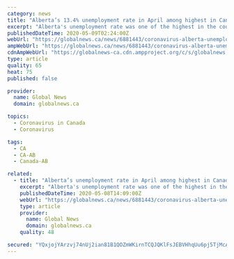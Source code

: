 ```yaml
---
category: news
title: "Alberta’s 13.4% unemployment rate in April among highest in Canada amid COVID-19"
excerpt: "Alberta's unemployment rate was one of the highest in the country in April as the full force of the COVID-19 pandemic hit."
publishedDateTime: 2020-05-09T02:24:00Z
webUrl: "https://globalnews.ca/news/6881443/coronavirus-alberta-unemployment-april-2020/"
ampWebUrl: "https://globalnews.ca/news/6881443/coronavirus-alberta-unemployment-april-2020/amp/"
cdnAmpWebUrl: "https://globalnews-ca.cdn.ampproject.org/c/s/globalnews.ca/news/6881443/coronavirus-alberta-unemployment-april-2020/amp/"
type: article
quality: 65
heat: 75
published: false

provider:
  name: Global News
  domain: globalnews.ca

topics:
  - Coronavirus in Canada
  - Coronavirus

tags:
  - CA
  - CA-AB
  - Canada-AB

related:
  - title: "Alberta’s unemployment rate in April among highest in Canada amid COVID-19"
    excerpt: "Alberta's unemployment rate was one of the highest in the country in April as the full force of the COVID-19 pandemic hit."
    publishedDateTime: 2020-05-08T14:09:00Z
    webUrl: "https://globalnews.ca/news/6881443/coronavirus-alberta-unemployment-april-2020/"
    type: article
    provider:
      name: Global News
      domain: globalnews.ca
    quality: 48

secured: "YQxjojYArzvj74nUj2ian81B1QOZmWKirnTCQJQKlFsJEBVHhqUu6pj5TjMcAxxE1QJJ9U76HJYzJ+j7HbTIuhAg2G9YqEp+Rqi/OVqtwqsexASW69PtrYhRAPeC8PrHe0FeRPy0vM5XjK38qeHcMQos+ICxg3jNLruCMOq67DXhcniZzXZueFjnaYqxrGme6UFUyZrSsZddb8k3HIY518uJwTFPr7r/j/tQl6Ajipw1PADqn9Ynh3+E1leUHY2dx4RD+EacsUi4gD/CTp80DpFoadqnPW6ANO/gqRfdYoAVAMiUa7pJSvIKXSkUMBQ+PIqITpe7YY1ZiGgQaoHTMID8buNZ5SrCH3lP78XK5ZPr1DSeyGjYSkFH00WKUzrHtC8pSTHc9llC/0JwmNWKx99MybWkUnAkVIrJ94lXjSrx6R2LzlFhNOsLmQ4wrYAOypImZyp33DoRJnaHw411m2hm0wvyITSAKsvr2ExXsBE=;i+qceYnpdqndaE6vhRgCwQ=="
---
```


